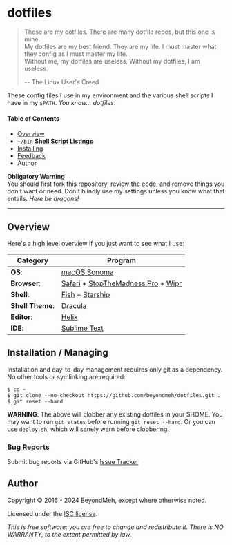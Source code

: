 # dotfiles

> These are my dotfiles. There are many dotfile repos, but this one is mine.  
> My dotfiles are my best friend. They are my life. I must master what
> they config as I must master my life.  
> Without me, my dotfiles are useless. Without my dotfiles, I am useless.
>
> -- The Linux User's Creed

These config files I use in my environment and the various shell scripts
I have in my `$PATH`. *You know... dotfiles*.

#### Table of Contents
- [Overview](#overview)
- `~/bin` **[Shell Script Listings](https://github.com/beyondmeh/dotfiles/tree/master/bin#dotfiles-bin)**
- [Installing](#install)
- [Feedback](#feedback)
- [Author](#author)

**Obligatory Warning**  
You should first fork this repository, review the code, and remove
things you don't want or need. Don't blindly use my settings unless you
know what that entails. *Here be dragons!*

---

## Overview
<a name="overview"></a>
Here's a high level overview if you just want to see what I use:

| Category                | Program                                                  |
| ----------------------- | -------------------------------------------------------- |
| **OS**:             | [macOS Sonoma](https://www.apple.com/macos/sonoma/)               |             |
| **Browser**:            | [Safari](https://www.apple.com/safari/) + [StopTheMadness Pro](https://apps.apple.com/app/stopthemadness-pro/id6471380298) + [Wipr](https://apps.apple.com/us/app/wipr/id1320666476)        |
| **Shell**:              | [Fish](https://fishshell.com) + [Starship](https://starship.rs)              |
| **Shell Theme**:        | [Dracula](https://draculatheme.com) |
| **Editor**:             | [Helix](https://helix-editor.com)                             |
| **IDE**:                | [Sublime Text](https://www.sublimetext.com)     |

## Installation / Managing
<a name="install"></a>

Installation and day-to-day management requires only git as a dependency. No
other tools or symlinking are required:

```console
$ cd ~
$ git clone --no-checkout https://github.com/beyondmeh/dotfiles.git .
$ git reset --hard
```

**WARNING**: The above will clobber any existing dotfiles in your $HOME. You may want to run `git status` 
before running `git reset --hard`. Or you can use `deploy.sh`, which will sanely warn before clobbering.


### Bug Reports
Submit bug reports via GitHub's [Issue Tracker](https://github.com/beyondmeh/dotfiles/issues)


## Author
Copyright &copy; 2016 - 2024 BeyondMeh, except where otherwise noted.

Licensed under the [ISC license](https://github.com/beyondmeh/dotfiles/blob/master/LICENSE).

*This is free software: you are free to change and redistribute it.
There is NO WARRANTY, to the extent permitted by law.*
